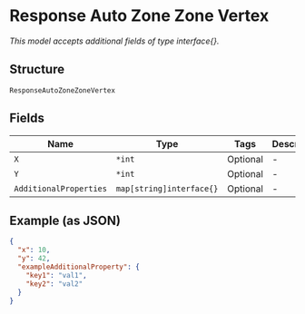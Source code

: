 
# Response Auto Zone Zone Vertex

*This model accepts additional fields of type interface{}.*

## Structure

`ResponseAutoZoneZoneVertex`

## Fields

| Name | Type | Tags | Description |
|  --- | --- | --- | --- |
| `X` | `*int` | Optional | - |
| `Y` | `*int` | Optional | - |
| `AdditionalProperties` | `map[string]interface{}` | Optional | - |

## Example (as JSON)

```json
{
  "x": 10,
  "y": 42,
  "exampleAdditionalProperty": {
    "key1": "val1",
    "key2": "val2"
  }
}
```


